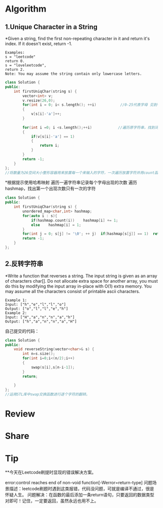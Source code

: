 # Algorithm
## 1.Unique Character in a String

*Given a string, find the first non-repeating character in it and return it's index. If it doesn't exist, return -1.
```
Examples:
s = "leetcode"
return 0.
s = "loveleetcode",
return 2.
Note: You may assume the string contain only lowercase letters.
```
```c++
class Solution {
public:
    int firstUniqChar(string s) {
        vector<int> v;
        v.resize(26,0);
        for(int i = 0; i< s.length(); ++i)           //0-25代表字母 见到一个字母就+1
        {
            v[s[i]-'a']++;
        }
        
        for(int i =0; i <s.length();++i)            //遍历原字符串，找到词频只有一次的就直接返回i
        {
            if(v[s[i]-'a'] == 1)
            {
                return i;
            }
        }
        return -1;
    }
};
//将数量为26空间大小整形容器用来放置每一个来输入的字符，一次遍历放置字符并用count函数进行计数；再用一次遍历来统计词频只有一次的字符即是First Unique Character in a String。
```

*根据提示使用哈希映射
遍历一遍字符串记录每个字母出现的次数
遍历hashmap，找出第一个出现次数只有一次的字符
```c++
class Solution {
public:
    int firstUniqChar(string s) {
        unordered_map<char,int> hashmap;
        for(auto i : s){
            if(hashmap.count(i))    hashmap[i] += 1;
            else    hashmap[i] = 1;
        }
        for(int j = 0; s[j] != '\0'; ++ j)  if(hashmap[s[j]] == 1)  return j;
        return -1;
    }
};
```
## 2.反转字符串

*Write a function that reverses a string. The input string is given as an array of characters char[].
Do not allocate extra space for another array, you must do this by modifying the input array in-place with O(1) extra memory.
You may assume all the characters consist of printable ascii characters.
```
Example 1:
Input: ["h","e","l","l","o"]
Output: ["o","l","l","e","h"]
Example 2:
Input: ["H","a","n","n","a","h"]
Output: ["h","a","n","n","a","H"]
```

自己提交的代码：
```c++
class Solution {
public:
    void reverseString(vector<char>& s) {
        int n=s.size();
        for(int i=0;i<(n/2);i++)
        {
            swap(s[i],s[n-i-1]);
        }
        return;
        
    }
};
//运用STL库中swap交换函数进行逐个字符的翻转。
```
# Review

# Share

# Tip
**今天在Leetcode刷提时显现的错误解决方案。 

error:control reaches end of non-void function[-Werror=return-type]
问题场景描述：leetcode刷题时遇到这类报错，代码没问题，可就是编译不通过，很是怀疑人生。
问题解决：在函数的最后添加一条return语句，只要返回的数据类型对即可！记住，一定要返回，虽然永远也用不上。

